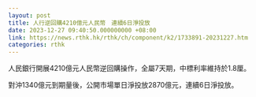 ```yaml
---
layout: post
title: 人行逆回購4210億元人民幣　連續6日淨投放
date: 2023-12-27 09:40:50.000000000 +08:00
link: https://news.rthk.hk/rthk/ch/component/k2/1733891-20231227.htm
categories: rthk
---
```


人民銀行開展4210億元人民幣逆回購操作，全屬7天期，中標利率維持於1.8厘。

對沖1340億元到期量後，公開市場單日淨投放2870億元，連續6日淨投放。

